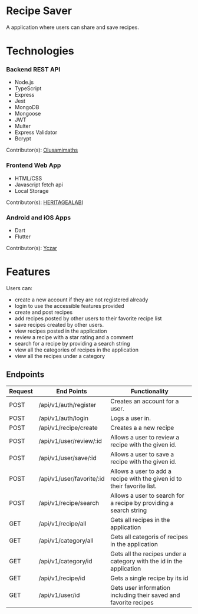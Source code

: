# Recipe Saver
A application where users can share and save recipes. 
# Technologies
### Backend REST API
 - Node.js
 - TypeScript
 - Express
 - Jest
 - MongoDB
 - Mongoose
 - JWT
 - Multer
 - Express Validator
 - Bcrypt
 
 Contributor(s): [Olusamimaths](https://github.com/Olusamimaths/)

### Frontend Web App
  - HTML/CSS
  - Javascript fetch api
  - Local Storage
  
Contributor(s):  [HERITAGEALABI](https://github.com/HERITAGEALABI)

### Android and iOS Apps
 - Dart
 - Flutter
 
 Contributor(s): [Yczar](https://github.com/Yczar)

# Features
Users can:
- create a new account if they are not registered already
- login to use the accessible features provided
- create and post recipes
- add recipes posted by other users to their favorite recipe list
- save recipes created by other users.
- view recipes posted in the application
- review a recipe with a star rating and a comment
- search for a recipe by providing a search string
- view all the categories of recipes in the application
- view all the recipes under a category


## Endpoints

| Request       | End Points                    | Functionality |
| ------------- | -------------                 |-------------
| POST          | /api/v1/auth/register         | Creates an account for a user. |
| POST          | /api/v1/auth/login            | Logs a user in. |
| POST          | /api/v1/recipe/create         | Creates a a new recipe|
| POST          | /api/v1/user/review/:id       | Allows a user to review a recipe with the given id. |
| POST          | /api/v1/user/save/:id         | Allows a user to save a recipe with the given id. |
| POST          | /api/v1/user/favorite/:id     | Allows a user to add a recipe with the given id to their favorite list. |
| POST          | /api/v1/recipe/search         | Allows a user to search for a recipe by providing a search string|
| GET           | /api/v1/recipe/all            | Gets all recipes in the application |
| GET           | /api/v1/category/all          | Gets all categoris of recipes in the application |
| GET           | /api/v1/category/id           | Gets all the recipes under a category with the id in the application |
| GET           | /api/v1/recipe/id             | Gets a single recipe by its id |
| GET           | /api/v1/user/id               | Gets user information including their saved and favorite recipes |
